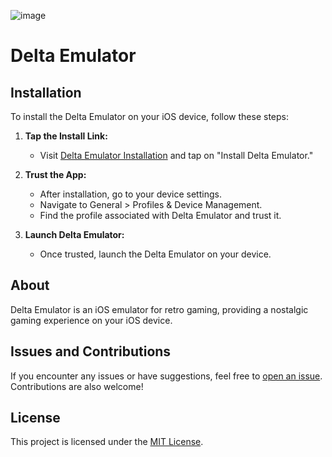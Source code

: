 ![image](https://github.com/SilasPuma/delta/assets/114674696/475a60ee-bce0-4c0a-8b3b-6e8158f4c295)
# Delta Emulator

## Installation

To install the Delta Emulator on your iOS device, follow these steps:

1. **Tap the Install Link:**
   - Visit [Delta Emulator Installation](https://SilasPuma.github.io/delta) and tap on "Install Delta Emulator."

2. **Trust the App:**
   - After installation, go to your device settings.
   - Navigate to General > Profiles & Device Management.
   - Find the profile associated with Delta Emulator and trust it.

3. **Launch Delta Emulator:**
   - Once trusted, launch the Delta Emulator on your device.

## About

Delta Emulator is an iOS emulator for retro gaming, providing a nostalgic gaming experience on your iOS device.

## Issues and Contributions

If you encounter any issues or have suggestions, feel free to [open an issue](https://github.com/SilasPuma/delta/issues). Contributions are also welcome!

## License

This project is licensed under the [MIT License](LICENSE).
